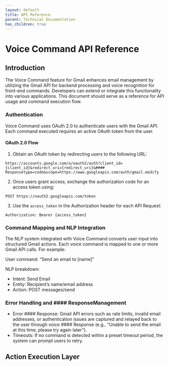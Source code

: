 ```yaml
---
layout: default
title: API Reference
parent: Technical Documentation
has_children: true
---
```


# Voice Command API Reference

## Introduction

The Voice Command feature for Gmail enhances email management by utilizing the Gmail API for backend processing and voice recognition for front-end commands. Developers can extend or integrate this functionality into various applications. This document should serve as a reference for API usage and command execution flow.

### Authentication

Voice Command uses OAuth 2.0 to authenticate users with the Gmail API. Each command executed requires an active OAuth token from the user.

#### OAuth 2.0 Flow

1. Obtain an OAuth token by redirecting users to the following URL:

``https://accounts.google.com/o/oauth2/auth?client_id={client_id}&redirect_uri={redirect_uri}&#### Responsetype=code&scope=https://www.googleapis.com/auth/gmail.modify``

2. Once users grant access, exchange the authorization code for an access token using:

``POST https://oauth2.googleapis.com/token``

3. Use the `access_token` in the Authorization header for each API Request:

``Authorization: Bearer {access_token}``

### Command Mapping and NLP Integration

The NLP system integrated with Voice Command converts user input into structured Gmail actions. Each voice command is mapped to one or more Gmail API calls. For example:

User command: “Send an email to [name]”

NLP breakdown:

* Intent: Send Email
* Entity: Recipient’s name/email address
* Action: POST messages/send

### Error Handling and #### ResponseManagement

* Error #### Response: Gmail API errors such as rate limits, invalid email addresses, or authentication issues are captured and relayed back to the user through voice #### Response (e.g., “Unable to send the email at this time, please try again later”).
* Timeouts: If no command is detected within a preset timeout period, the system can prompt users to retry.




## Action Execution Layer





